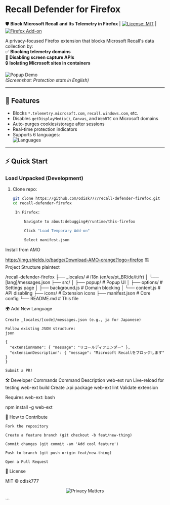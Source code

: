 # Recall Defender for Firefox  

🛡️ **Block Microsoft Recall and Its Telemetry in Firefox** | [![License: MIT](https://img.shields.io/badge/License-MIT-yellow.svg)](LICENSE) | [![Firefox Add-on](https://img.shields.io/amo/v/recall-defender?color=orange)](https://addons.mozilla.org/firefox/addon/recall-defender/)  

A privacy-focused Firefox extension that blocks Microsoft Recall's data collection by:  
✅ **Blocking telemetry domains**  
🚫 **Disabling screen capture APIs**  
🔒 **Isolating Microsoft sites in containers**  

![Popup Demo](screenshots/popup-en.png)  
*(Screenshot: Protection stats in English)*  

---

## 🌟 Features  
- Blocks `*.telemetry.microsoft.com`, `recall.windows.com`, etc.  
- Disables `getDisplayMedia()`, `Canvas`, and `WebRTC` on Microsoft domains  
- Auto-purges cookies/storage after sessions  
- Real-time protection indicators  
- Supports 6 languages:  
  ![Languages](https://img.shields.io/badge/Languages-6-blue?style=flat&logo=google-translate)  

---

## ⚡ Quick Start  

### Load Unpacked (Development)  
1. Clone repo:  
   ```bash
   git clone https://github.com/odisk777/recall-defender-firefox.git
   cd recall-defender-firefox

    In Firefox:

        Navigate to about:debugging#/runtime/this-firefox

        Click "Load Temporary Add-on"

        Select manifest.json

Install from AMO

https://img.shields.io/badge/Download-AMO-orange?logo=firefox
🏗️ Project Structure
plaintext

/recall-defender-firefox
├── _locales/               # i18n (en/es/pt_BR/de/it/fr)
│   └── [lang]/messages.json
├── src/
│   ├── popup/              # Popup UI
│   ├── options/            # Settings page
│   ├── background.js       # Domain blocking
│   └── content.js         # API disabling
├── icons/                  # Extension icons
├── manifest.json           # Core config
└── README.md               # This file

🌍 Add New Language

    Create _locales/[code]/messages.json (e.g., ja for Japanese)

    Follow existing JSON structure:
    json

    {
      "extensionName": { "message": "リコールディフェンダー" },
      "extensionDescription": { "message": "Microsoft Recallをブロックします" }
    }

    Submit a PR!

🛠️ Developer Commands
Command	Description
web-ext run	Live-reload for testing
web-ext build	Create .xpi package
web-ext lint	Validate extension

Requires web-ext:
bash

npm install -g web-ext

🤝 How to Contribute

    Fork the repository

    Create a feature branch (git checkout -b feat/new-thing)

    Commit changes (git commit -am 'Add cool feature')

    Push to branch (git push origin feat/new-thing)

    Open a Pull Request

📜 License

MIT © odisk777
<p align="center"> <img src="https://img.shields.io/badge/Privacy%20Matters-✓-green?style=for-the-badge" alt="Privacy Matters"> </p> ```
